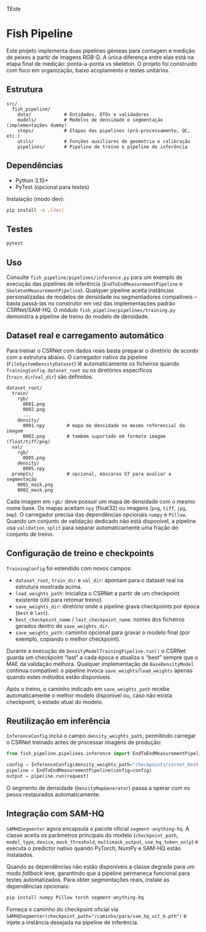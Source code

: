 TEste
# Fish Pipeline

Este projeto implementa duas pipelines gémeas para contagem e medição de peixes a partir de imagens RGB-D.
A única diferença entre elas está na etapa final de medição: ponta-a-ponta vs skeleton.
O projeto foi construído com foco em organização, baixo acoplamento e testes unitários.

## Estrutura

```
src/
  fish_pipeline/
    data/            # Entidades, DTOs e validadores
    models/          # Modelos de densidade e segmentação (implementações dummy)
    steps/           # Etapas das pipelines (pré-processamento, QC, etc.)
    utils/           # Funções auxiliares de geometria e calibração
    pipelines/       # Pipeline de treino e pipeline de inferência
```

## Dependências

- Python 3.10+
- PyTest (opcional para testes)

Instalação (modo dev):

```bash
pip install -e .[dev]
```

## Testes

```bash
pytest
```

## Uso

Consulte `fish_pipeline/pipelines/inference.py` para um exemplo de execução das pipelines de inferência
(`EndToEndMeasurementPipeline` e `SkeletonMeasurementPipeline`).
Qualquer pipeline aceita instâncias personalizadas de modelos de densidade ou segmentadores compatíveis – basta
passá-las no construtor em vez das implementações padrão CSRNet/SAM-HQ. O módulo
`fish_pipeline/pipelines/training.py` demonstra a pipeline de treino do modelo de densidade.

## Dataset real e carregamento automático

Para treinar o CSRNet com dados reais basta preparar o diretório de acordo com a estrutura abaixo. O carregador nativo
da pipeline (`FileSystemDensityDataset`) lê automaticamente os ficheiros quando `TrainingConfig.dataset_root` ou os
diretórios específicos (`train_dir`/`val_dir`) são definidos.

```
dataset_root/
  train/
    rgb/
      0001.png
      0002.png
      ...
    density/
      0001.npy        # mapa de densidade no mesmo referencial da imagem
      0002.png        # também suportado em formato imagem (float/tiff/png)
  val/
    rgb/
      0005.png
    density/
      0005.npy
  prompts/            # opcional, máscaras GT para avaliar a segmentação
    0001_mask.png
    0002_mask.png
```

Cada imagem em `rgb/` deve possuir um mapa de densidade com o mesmo nome base. Os mapas aceitam `npy` (float32) ou
imagens (`png`, `tiff`, `jpg`, `bmp`). O carregador precisa das dependências opcionais `numpy` e `Pillow`. Quando um
conjunto de validação dedicado não está disponível, a pipeline usa `validation_split` para separar automaticamente uma
fração do conjunto de treino.

## Configuração de treino e checkpoints

`TrainingConfig` foi estendido com novos campos:

* `dataset_root`, `train_dir` e `val_dir`: apontam para o dataset real na estrutura mostrada acima.
* `load_weights_path`: inicializa o CSRNet a partir de um checkpoint existente (útil para retomar treino).
* `save_weights_dir`: diretório onde a pipeline grava checkpoints por época (`best` e `last`).
* `best_checkpoint_name` / `last_checkpoint_name`: nomes dos ficheiros gerados dentro de `save_weights_dir`.
* `save_weights_path`: caminho opcional para gravar o modelo final (por exemplo, copiando o melhor checkpoint).

Durante a execução de `DensityModelTrainingPipeline.run()` o CSRNet guarda um checkpoint “last” a cada época e
atualiza o “best” sempre que o MAE da validação melhora. Qualquer implementação de `BaseDensityModel` continua
compatível: o pipeline invoca `save_weights`/`load_weights` apenas quando estes métodos estão disponíveis.

Após o treino, o caminho indicado em `save_weights_path` recebe automaticamente o melhor modelo disponível ou, caso não
exista checkpoint, o estado atual do modelo.

## Reutilização em inferência

`InferenceConfig` inclui o campo `density_weights_path`, permitindo carregar o CSRNet treinado antes de processar
imagens de produção:

```python
from fish_pipeline.pipelines.inference import EndToEndMeasurementPipeline, InferenceConfig

config = InferenceConfig(density_weights_path="checkpoints/csrnet_best.pt")
pipeline = EndToEndMeasurementPipeline(config=config)
output = pipeline.run(request)
```

O segmento de densidade (`DensityMapGenerator`) passa a operar com os pesos restaurados automaticamente.

## Integração com SAM-HQ

`SAMHQSegmenter` agora encapsula o pacote oficial `segment-anything-hq`. A classe aceita os parâmetros principais do
modelo (`checkpoint_path`, `model_type`, `device`, `mask_threshold`, `multimask_output`, `use_hq_token_only`) e executa
o predictor nativo quando PyTorch, NumPy e SAM-HQ estão instalados.

Quando as dependências não estão disponíveis a classe degrada para um modo *fallback* leve, garantindo que a pipeline
permaneça funcional para testes automatizados. Para obter segmentações reais, instale as dependências opcionais:

```bash
pip install numpy Pillow torch segment-anything-hq
```

Forneça o caminho do checkpoint oficial via `SAMHQSegmenter(checkpoint_path="/caminho/para/sam_hq_vit_b.pth")` e
injete a instância desejada na pipeline de inferência.
